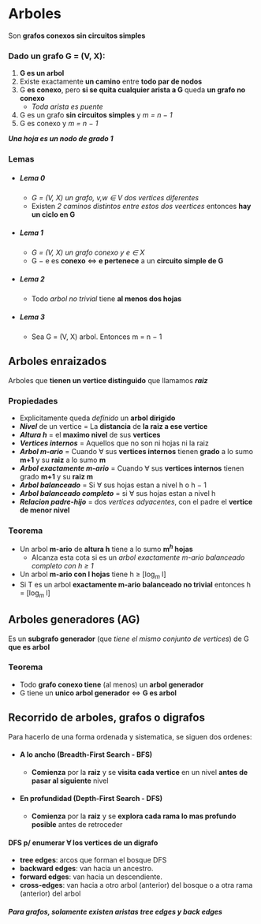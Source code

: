 # Arboles
Son **grafos conexos sin circuitos simples**
### Dado un grafo G = (V, X):
1) **G es un arbol**
2) Existe exactamente **un camino** entre **todo par de nodos**
3) G **es conexo**, pero **si se quita cualquier arista a G** queda **un grafo no conexo**
	- _Toda arista es puente_
4) G es un grafo **sin circuitos simples** y _m = n − 1_
5) G es conexo y _m = n − 1_


***Una hoja es un nodo de grado 1***

### Lemas
- ##### Lema 0
	- _G = (V, X) un grafo, v,w ∈ V dos vertices diferentes_
	- Existen _2 caminos distintos entre estos dos veertices_ entonces **hay un ciclo en G**
- ##### Lema 1
	- _G = (V, X) un grafo conexo y e ∈ X_
	- G − e es **conexo** <=> **e pertenece** a un **circuito simple de G**
- ##### Lema 2
	- Todo _arbol no trivial_ tiene **al menos dos hojas**
- ##### Lema 3
	- Sea G = (V, X) arbol. Entonces m = n − 1


## Arboles enraizados
Arboles que **tienen un vertice distinguido** que llamamos ***raiz***
### Propiedades
- Explicitamente queda _definido_ un **arbol dirigido**
- ***Nivel*** de un vertice = La **distancia** de **la raiz a ese vertice**
- ***Altura h*** = el **maximo nivel** de sus **vertices**
- ***Vertices internos*** = Aquellos que no son ni hojas ni la raiz
- ***Arbol m-ario*** = Cuando $\forall$ sus **vertices internos** tienen **grado** a lo sumo **m+1** y su **raiz** a lo sumo **m**
- ***Arbol exactamente m-ario*** = Cuando $\forall$ sus **vertices internos** tienen grado **m+1** y su **raiz m**
- ***Arbol balanceado*** = Si $\forall$ sus hojas estan a nivel h o h − 1
- ***Arbol balanceado completo*** = si $\forall$ sus hojas estan a nivel h
- ***Relacion padre-hijo*** = dos _vertices adyacentes_, con el padre el **vertice de menor nivel**
### Teorema
- Un arbol **m-ario** de **altura h** tiene a lo sumo **m$^h$ hojas**
	- Alcanza esta cota si es un _arbol exactamente m-ario balanceado completo con h $\geq$ 1_
- Un arbol **m-ario con l hojas** tiene h $\geq$ \[log$_m$ l\] 
- Si T es un arbol **exactamente m-ario balanceado no trivial** entonces h = \[log$_m$ l\]

## Arboles generadores (AG)
Es un **subgrafo generador** (que _tiene el mismo conjunto de vertices_) de G **que es arbol**
### Teorema
- Todo **grafo conexo tiene** (al menos) un **arbol generador**
- G tiene un **unico arbol generador** <=> **G es arbol**

## Recorrido de arboles, grafos o digrafos
Para hacerlo de una forma ordenada y sistematica, se siguen dos ordenes:
- #### A lo ancho (Breadth-First Search - BFS)
	- **Comienza** por la **raiz** y se **visita cada vertice** en un nivel **antes de pasar al siguiente** nivel
- #### En profundidad (Depth-First Search - DFS)
	- **Comienza** por la **raiz** y se **explora cada rama lo mas profundo posible** antes de retroceder
#### DFS p/ enumerar $\forall$ los vertices de un digrafo
- **tree edges**: arcos que forman el bosque DFS
- **backward edges**: van hacia un ancestro. 
- **forward edges**: van hacia un descendiente. 
- **cross-edges**: van hacia a otro arbol (anterior) del bosque o a otra rama (anterior) del arbol

##### Para grafos, solamente existen aristas _tree edges_ y _back edges_


